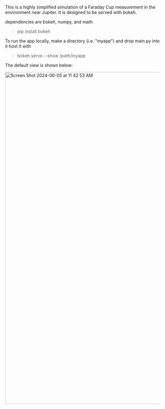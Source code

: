 This is a highly simplified simulation of a Faraday Cup measurement in the environment near Jupiter. 
It is designed to be served with bokeh.

dependencies are bokeh, numpy, and math
>pip install bokeh

To run the app locally, make a directory (i.e. "myapp") and drop main.py into it
host it with 
>bokeh serve --show /path/myapp

The default view is shown below:

<img width="1079" alt="Screen Shot 2024-06-05 at 11 42 53 AM" src="https://github.com/MichaelLouisStevens/pims/assets/63653487/b3346151-a71b-4b7a-bb3f-6b9951502ecb">
